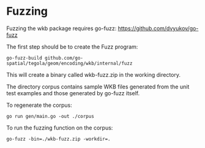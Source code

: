 # Fuzzing

Fuzzing the wkb package requires go-fuzz: https://github.com/dvyukov/go-fuzz

The first step should be to create the Fuzz program:

`
go-fuzz-build github.com/go-spatial/tegola/geom/encoding/wkb/internal/fuzz
`

This will create a binary called wkb-fuzz.zip in the working directory.

The directory corpus contains sample WKB files generated from the unit test examples and those generated by go-fuzz itself.

To regenerate the corpus:

`
go run gen/main.go -out ./corpus
`

To run the fuzzing function on the corpus:

`
go-fuzz -bin=./wkb-fuzz.zip -workdir=.
`
